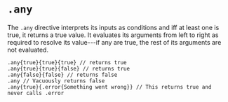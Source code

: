 # `.any`

The `.any` directive interprets its inputs as conditions and iff at least one is true, it returns a true value.
It evaluates its arguments from left to right as required to resolve its value---if any are true, the rest of its arguments are not evaluated.

```emblem
.any{true}{true}{true} // returns true
.any{true}{true}{false} // returns true
.any{false}{false} // returns false
.any // Vacuously returns false
.any{true}{.error{Something went wrong}} // This returns true and never calls .error
```
